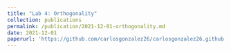 ```yaml
---
title: "Lab 4: Orthogonality"
collection: publications
permalink: /publication/2021-12-01-orthogonality.md
date: 2021-12-01
paperurl: 'https://github.com/carlosgonzalez26/carlosgonzalez26.github.io/blob/master/markdown_generator/group3_lab4_r.ipynb'
--- 
```

